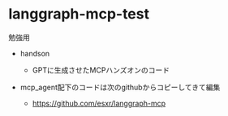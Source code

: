 # langgraph-mcp-test
勉強用
- handson
  - GPTに生成させたMCPハンズオンのコード

- mcp_agent配下のコードは次のgithubからコピーしてきて編集
  - https://github.com/esxr/langgraph-mcp
